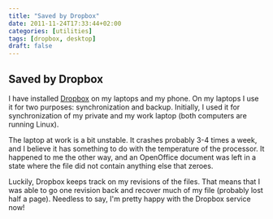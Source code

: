 ```yaml
---
title: "Saved by Dropbox"
date: 2011-11-24T17:33:44+02:00
categories: [utilities]
tags: [dropbox, desktop]
draft: false
---
```


## Saved by Dropbox

I have installed [Dropbox](https://www.dropbox.com) on my laptops and my phone. On my laptops I use it for two purposes: synchronization and backup. Initially, I used it for synchronization of my private and my work laptop (both computers are running Linux).

The laptop at work is a bit unstable. It crashes probably 3-4 times a week, and I believe it has something to do with the temperature of the processor. It happened to me the other way, and an OpenOffice document was left in a state where the file did not contain anything else that zeroes.

Luckily, Dropbox keeps track on my revisions of the files. That means that I was able to go one revision back and recover much of my file (probably lost half a page). Needless to say, I'm pretty happy with the Dropbox service now!
